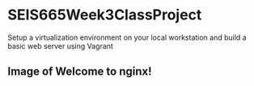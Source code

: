 # SEIS665Week3ClassProject
Setup a virtualization environment on your local workstation and build a basic web server using Vagrant

## Image of Welcome to nginx! 
